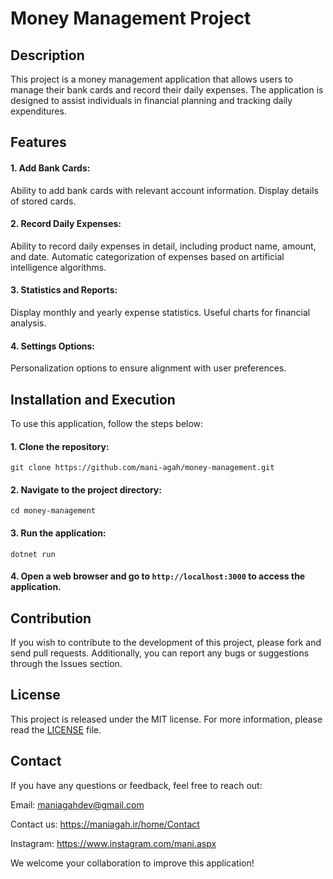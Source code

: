 # Money Management Project

## Description
This project is a money management application that allows users to manage their bank cards and record their daily expenses. The application is designed to assist individuals in financial planning and tracking daily expenditures.
## Features
#### 1. Add Bank Cards:
Ability to add bank cards with relevant account information.
Display details of stored cards.
#### 2. Record Daily Expenses:
Ability to record daily expenses in detail, including product name, amount, and date.
Automatic categorization of expenses based on artificial intelligence algorithms.
#### 3. Statistics and Reports:
Display monthly and yearly expense statistics.
Useful charts for financial analysis.
#### 4. Settings Options:
Personalization options to ensure alignment with user preferences.
## Installation and Execution
To use this application, follow the steps below:
#### 1. Clone the repository:
```
git clone https://github.com/mani-agah/money-management.git
```
#### 2. Navigate to the project directory:
```
cd money-management
```
#### 3. Run the application:
```
dotnet run
```
#### 4. Open a web browser and go to ```http://localhost:3000``` to access the application.
## Contribution
If you wish to contribute to the development of this project, please fork and send pull requests. Additionally, you can report any bugs or suggestions through the Issues section.
## License
This project is released under the MIT license. For more information, please read the [LICENSE](https://choosealicense.com/licenses/mit/) file.
## Contact
If you have any questions or feedback, feel free to reach out:

Email: maniagahdev@gmail.com

Contact us: https://maniagah.ir/home/Contact

Instagram: https://www.instagram.com/mani.aspx

We welcome your collaboration to improve this application!
